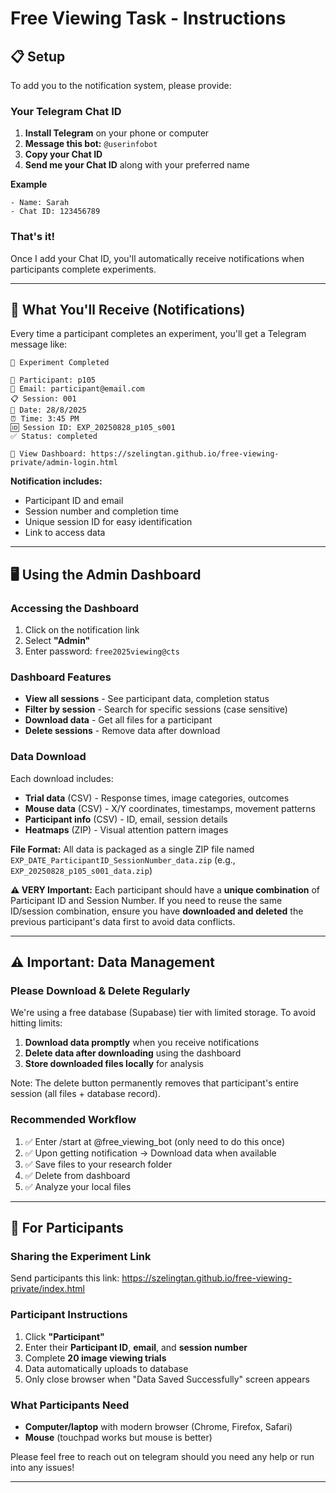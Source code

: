 # Free Viewing Task - Instructions

## 📋 **Setup**

To add you to the notification system, please provide:

### **Your Telegram Chat ID**

1. **Install Telegram** on your phone or computer
2. **Message this bot:** `@userinfobot`
3. **Copy your Chat ID**
4. **Send me your Chat ID** along with your preferred name

**Example**

```
- Name: Sarah
- Chat ID: 123456789
```

### **That's it!**

Once I add your Chat ID, you'll automatically receive notifications when participants complete experiments.

---

## 🔔 **What You'll Receive (Notifications)**

Every time a participant completes an experiment, you'll get a Telegram message like:

```
🔬 Experiment Completed

👤 Participant: p105
📧 Email: participant@email.com
📋 Session: 001
📅 Date: 28/8/2025
⏰ Time: 3:45 PM
🆔 Session ID: EXP_20250828_p105_s001
✅ Status: completed

🔗 View Dashboard: https://szelingtan.github.io/free-viewing-private/admin-login.html
```

**Notification includes:**

- Participant ID and email
- Session number and completion time
- Unique session ID for easy identification
- Link to access data

---

## 🖥️ **Using the Admin Dashboard**

### **Accessing the Dashboard**

1. Click on the notification link
2. Select **"Admin"**
3. Enter password: `free2025viewing@cts`

### **Dashboard Features**

- **View all sessions** - See participant data, completion status
- **Filter by session** - Search for specific sessions (case sensitive)
- **Download data** - Get all files for a participant
- **Delete sessions** - Remove data after download

### **Data Download**

Each download includes:

- **Trial data** (CSV) - Response times, image categories, outcomes
- **Mouse data** (CSV) - X/Y coordinates, timestamps, movement patterns
- **Participant info** (CSV) - ID, email, session details
- **Heatmaps** (ZIP) - Visual attention pattern images

**File Format:** All data is packaged as a single ZIP file named `EXP_DATE_ParticipantID_SessionNumber_data.zip` (e.g., `EXP_20250828_p105_s001_data.zip`)

**⚠️ VERY Important:** Each participant should have a **unique combination** of Participant ID and Session Number. If you need to reuse the same ID/session combination, ensure you have **downloaded and deleted** the previous participant's data first to avoid data conflicts.

---

## ⚠️ **Important: Data Management**

### **Please Download & Delete Regularly**

We're using a free database (Supabase) tier with limited storage. To avoid hitting limits:

1. **Download data promptly** when you receive notifications
2. **Delete data after downloading** using the dashboard
3. **Store downloaded files locally** for analysis

Note: The delete button permanently removes that participant's entire session (all files + database record).

### **Recommended Workflow**

1. ✅ Enter /start at @free_viewing_bot (only need to do this once)
2. ✅ Upon getting notification → Download data when available
3. ✅ Save files to your research folder
4. ✅ Delete from dashboard
5. ✅ Analyze your local files

---

## 👥 **For Participants**

### **Sharing the Experiment Link**

Send participants this link: https://szelingtan.github.io/free-viewing-private/index.html

### **Participant Instructions**

1. Click **"Participant"**
2. Enter their **Participant ID**, **email**, and **session number**
3. Complete **20 image viewing trials**
4. Data automatically uploads to database
5. Only close browser when "Data Saved Successfully" screen appears

### **What Participants Need**

- **Computer/laptop** with modern browser (Chrome, Firefox, Safari)
- **Mouse** (touchpad works but mouse is better)

Please feel free to reach out on telegram should you need any help or run into any issues!

---
